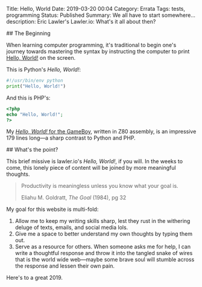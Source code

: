 Title: Hello, World
Date: 2019-03-20 00:04
Category: Errata
Tags: tests, programming
Status: Published
Summary: We all have to start somewhere&hellip;
description: Eric Lawler's Lawler.io: What's it all about then?

<section markdown="1">
## The Beginning

When learning computer programming, it's traditional to begin one's journey towards mastering the syntax by instructing the computer to print [Hello, World!](https://en.wikipedia.org/wiki/%22Hello,_World!%22_program#History) on the screen.

This is Python's *Hello, World!*:

```python
#!/usr/bin/env python
print("Hello, World!")
``` 

And this is PHP's:

```php
<?php
echo "Hello, World!";
?>
```

My [*Hello, World!* for the GameBoy](https://github.com/Eiriksmal/gameboy), written in Z80 assembly, is an impressive 179 lines long&mdash;a sharp contrast to Python and PHP.
</section>
<section markdown="1">
## What's the point?

This brief missive is lawler.io's *Hello, World!*, if you will. In the weeks to come, this lonely piece of content will be joined by more meaningful thoughts.

<blockquote><p>Productivity is meaningless unless you know what your goal is.</p>
<footer>Eliahu M. Goldratt, <cite>The Goal</cite> (1984), pg 32</footer>
</blockquote>

My goal for this website is multi-fold:

1. Allow me to keep my writing skills sharp, lest they rust in the withering deluge of texts, emails, and social media lols.
2. Give me a space to better understand my own thoughts by typing them out.
3. Serve as a resource for others. When someone asks me for help, I can write a thoughtful response and throw it into the tangled snake of wires that is the world wide web&mdash;maybe some brave soul will stumble across the response and lessen their own pain.

Here's to a great 2019.
</section>

